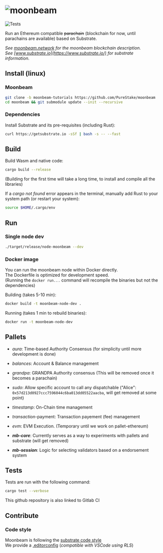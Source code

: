 
# ![moonbeam](media/moonbeam-cover.jpg)
![Tests](https://github.com/PureStake/moonbeam/workflows/Tests/badge.svg)

Run an Ethereum compatible ~~parachain~~ (blockchain for now, until parachains are available) based on Substrate.

*See [moonbeam.network](https://moonbeam.network) for the moonbeam blockchain description.*  
*See [www.substrate.io](https://www.substrate.io/) for substrate information.*

## Install (linux)

### Moonbeam

```bash
git clone -b moonbeam-tutorials https://github.com/PureStake/moonbeam
cd moonbeam && git submodule update --init --recursive
```

### Dependencies

Install Substrate and its pre-requisites (including Rust):  
```bash
curl https://getsubstrate.io -sSf | bash -s -- --fast 
```

## Build

Build Wasm and native code:  
```bash
cargo build --release
```  
(Building for the first time will take a long time, to install and compile all the libraries)

If a _cargo not found_ error appears in the terminal, manually add Rust to your system path (or restart your system):
```bash
source $HOME/.cargo/env
```

## Run

### Single node dev

```bash
./target/release/node-moonbeam --dev
```
### Docker image

You can run the moonbeam node within Docker directly.  
The Dockerfile is optimized for development speed.  
(Running the `docker run...` command will recompile the binaries but not the dependencies)

Building (takes 5-10 min):
```bash
docker build -t moonbeam-node-dev .
```

Running (takes 1 min to rebuild binaries):
```bash
docker run -t moonbeam-node-dev
```

## Pallets
* *aura*: Time-based Authority Consensus (for simplicity until more development is done)
* *balances*: Account & Balance management
* *grandpa*: GRANDPA Authority consensus (This will be removed once it becomes a parachain)
* *sudo*: Allow specific account to call any dispatchable ("Alice": `0x57d213d0927ccc7596044c6ba013dd05522aacba`, will get removed at some point)
* *timestamp*: On-Chain time management
* *transaction*-payment: Transaction payement (fee) management
* *evm*: EVM Execution. (Temporary until we work on pallet-ethereum)

* ***mb-core***: Currently serves as a way to experiments with pallets and substrate (will get removed)
* ***mb-session***: Logic for selecting validators based on a endorsement system

## Tests

Tests are run with the following command:
```bash
cargo test --verbose
```

This github repository is also linked to Gitlab CI

## Contribute

### Code style

Moonbeam is following the [substrate code style](https://github.com/substrate-developer-hub/substrate-developer-hub.github.io/blob/source/CONTRIBUTING.md)  
We provide a [.editorconfig](.editorconfig) (*compatible with VSCode using RLS*)
